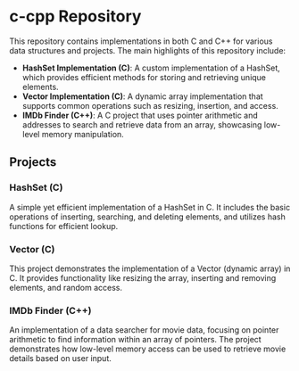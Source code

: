 # c-cpp Repository

This repository contains implementations in both C and C++ for various data structures and projects. The main highlights of this repository include:

- **HashSet Implementation (C)**: A custom implementation of a HashSet, which provides efficient methods for storing and retrieving unique elements.
- **Vector Implementation (C)**: A dynamic array implementation that supports common operations such as resizing, insertion, and access.
- **IMDb Finder (C++)**: A C project that uses pointer arithmetic and addresses to search and retrieve data from an array, showcasing low-level memory manipulation.

## Projects

### HashSet (C)
A simple yet efficient implementation of a HashSet in C. It includes the basic operations of inserting, searching, and deleting elements, and utilizes hash functions for efficient lookup.

### Vector (C)
This project demonstrates the implementation of a Vector (dynamic array) in C. It provides functionality like resizing the array, inserting and removing elements, and random access.

### IMDb Finder (C++)
An implementation of a data searcher for movie data, focusing on pointer arithmetic to find information within an array of pointers. The project demonstrates how low-level memory access can be used to retrieve movie details based on user input.
